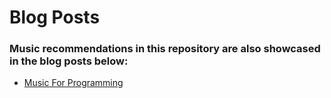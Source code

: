 # Blog Posts

### Music recommendations in this repository are also showcased in the blog posts below:

* [Music For Programming](https://holypython.com/music-ideas-for-programming-coding/)

